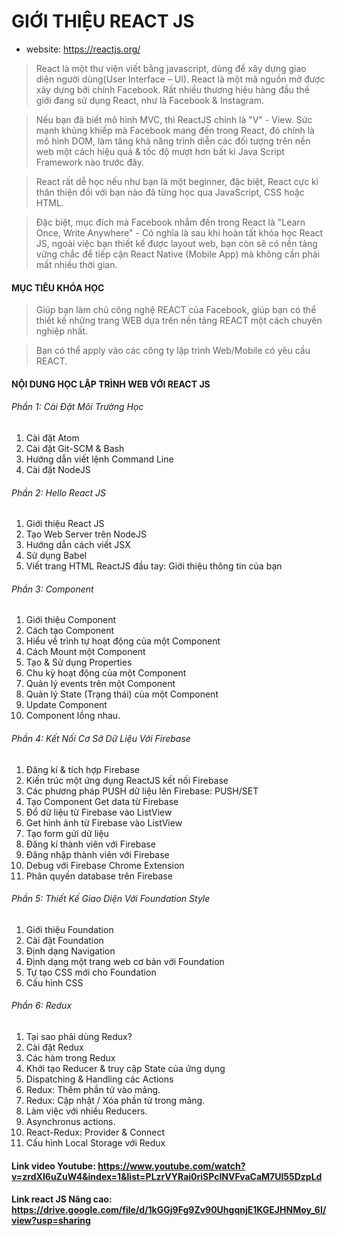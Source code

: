 # GIỚI THIỆU REACT JS 
 - website: https://reactjs.org/

> React là một thư viện viết bằng javascript, dùng để xây dựng giao diện người dùng(User Interface – UI). React là một mã nguồn mở được xây dựng bởi chính Facebook. Rất nhiều thương hiệu hàng đầu thế giới đang sử dụng React, như là Facebook & Instagram.

> Nếu bạn đã biết mô hình MVC, thì ReactJS chính là "V" - View. Sức mạnh khủng khiếp mà Facebook mang đến trong React, đó chính là mô hình DOM, làm tăng khả năng trình diễn các đối tượng trên nền web một cách hiệu quả & tốc độ mượt hơn bất kì Java Script Framework nào trước đây.

> React rất dễ học nếu như bạn là một beginner, đặc biệt, React cực kì thân thiện đối với bạn nào đã từng học qua JavaScript, CSS hoặc HTML.

> Đặc biệt, mục đích mà Facebook nhắm đến trong React là "Learn Once, Write Anywhere" - Có nghĩa là sau khi hoàn tất khóa học React JS, ngoài việc bạn thiết kế được layout web, bạn còn sẽ có nền tảng vững chắc để tiếp cận React Native (Mobile App) mà không cần phải mất nhiều thời gian.

#### MỤC TIÊU KHÓA HỌC

> Giúp bạn làm chủ công nghệ REACT của Facebook, giúp bạn có thể thiết kế những trang WEB dựa trên nền tảng REACT một cách chuyên nghiệp nhất.

> Bạn có thể apply vào các công ty lập trình Web/Mobile có yêu cầu REACT.

#### NỘI DUNG HỌC LẬP TRÌNH WEB VỚI REACT JS

###### Phần 1: Cài Đặt Môi Trường Học

1. Cài đặt Atom
2. Cài đặt Git-SCM & Bash
3. Hướng dẫn viết lệnh Command Line
4. Cài đặt NodeJS

###### Phần 2: Hello React JS
1. Giới thiệu React JS
2. Tạo Web Server trên NodeJS
3. Hướng dẫn cách viết JSX
4. Sử dụng Babel
5. Viết trang HTML ReactJS đầu tay: Giới thiệu thông tin của bạn

###### Phần 3: Component
1. Giới thiệu Component
2. Cách tạo Component
3. Hiểu về trình tự hoạt động của một Component
4. Cách Mount một Component
5. Tạo & Sử dụng Properties
6. Chu kỳ hoạt động của một Component
7. Quản lý events trên một Component
8. Quản lý State (Trạng thái) của một Component
9. Update Component
10. Component lồng nhau.

###### Phần 4: Kết Nối Cơ Sở Dữ Liệu Với Firebase
1. Đăng kí & tích hợp Firebase
2. Kiến trúc một ứng dụng ReactJS kết nối Firebase
3. Các phương pháp PUSH dữ liệu lên Firebase: PUSH/SET
4. Tạo Component Get data từ Firebase
5. Đổ dữ liệu từ Firebase vào ListView
6. Get hình ảnh từ Firebase vào ListView
7. Tạo form gửi dữ liệu
8. Đăng kí thành viên với Firebase
9. Đăng nhập thành viên với Firebase
10. Debug với Firebase Chrome Extension
11. Phân quyền database trên Firebase

###### Phần 5: Thiết Kế Giao Diện Với Foundation Style
1. Giới thiệu Foundation
2. Cài đặt Foundation
3. Định dạng Navigation
4. Định dạng một trang web cơ bản với Foundation
5. Tự tạo CSS mới cho Foundation
6. Cấu hình CSS

###### Phần 6: Redux
1. Tại sao phải dùng Redux?
2. Cài đặt Redux
3. Các hàm trong Redux
4. Khởi tạo Reducer & truy cập State của ứng dụng
5. Dispatching & Handling các Actions
6. Redux: Thêm phần tử vào mảng.
7. Redux: Cập nhật / Xóa phần tử trong mảng.
8. Làm việc với nhiều Reducers.
9. Asynchronus actions.
10. React-Redux: Provider & Connect
11. Cấu hình Local Storage với Redux



#### Link video Youtube: https://www.youtube.com/watch?v=zrdXI6uZuW4&index=1&list=PLzrVYRai0riSPcINVFvaCaM7Ul55DzpLd


#### Link react JS Nâng cao: https://drive.google.com/file/d/1kGGj9Fg9Zv90UhgqnjE1KGEJHNMoy_6I/view?usp=sharing 